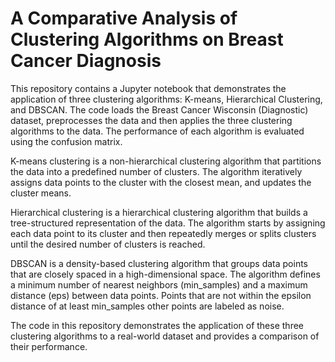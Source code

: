 # A Comparative Analysis of Clustering Algorithms on Breast Cancer Diagnosis
This repository contains a Jupyter notebook that demonstrates the application of three clustering algorithms: K-means, Hierarchical Clustering, and DBSCAN. The code loads the Breast Cancer Wisconsin (Diagnostic) dataset, preprocesses the data and then applies the three clustering algorithms to the data. The performance of each algorithm is evaluated using the confusion matrix.

K-means clustering is a non-hierarchical clustering algorithm that partitions the data into a predefined number of clusters. The algorithm iteratively assigns data points to the cluster with the closest mean, and updates the cluster means.

Hierarchical clustering is a hierarchical clustering algorithm that builds a tree-structured representation of the data. The algorithm starts by assigning each data point to its cluster and then repeatedly merges or splits clusters until the desired number of clusters is reached.

DBSCAN is a density-based clustering algorithm that groups data points that are closely spaced in a high-dimensional space. The algorithm defines a minimum number of nearest neighbors (min_samples) and a maximum distance (eps) between data points. Points that are not within the epsilon distance of at least min_samples other points are labeled as noise.

The code in this repository demonstrates the application of these three clustering algorithms to a real-world dataset and provides a comparison of their performance.
